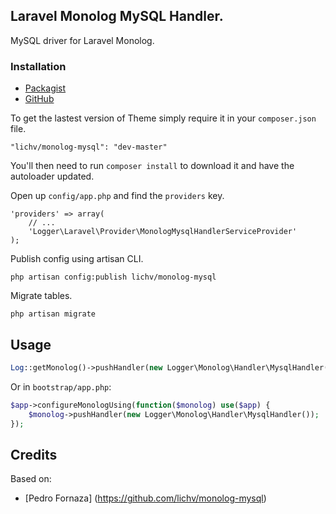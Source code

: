 ## Laravel Monolog MySQL Handler.

MySQL driver for Laravel Monolog.

### Installation

- [Packagist](https://packagist.org/packages/lichv/monolog-mysql)
- [GitHub](https://github.com/lichv/monolog-mysql)

To get the lastest version of Theme simply require it in your `composer.json` file.

~~~
"lichv/monolog-mysql": "dev-master"
~~~

You'll then need to run `composer install` to download it and have the autoloader updated.

Open up `config/app.php` and find the `providers` key.

~~~
'providers' => array(
    // ...
    'Logger\Laravel\Provider\MonologMysqlHandlerServiceProvider'
);
~~~

Publish config using artisan CLI.

~~~
php artisan config:publish lichv/monolog-mysql
~~~

Migrate tables.

~~~
php artisan migrate
~~~

## Usage

~~~php
Log::getMonolog()->pushHandler(new Logger\Monolog\Handler\MysqlHandler());
~~~

Or in `bootstrap/app.php`:

~~~php
$app->configureMonologUsing(function($monolog) use($app) {
    $monolog->pushHandler(new Logger\Monolog\Handler\MysqlHandler());
});
~~~

## Credits

Based on:

- [Pedro Fornaza] (https://github.com/lichv/monolog-mysql)
